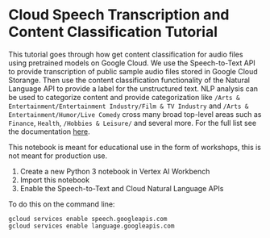 # Cloud Speech Transcription and Content Classification Tutorial

This tutorial goes through how get content classification for audio files using
pretrained models on Google Cloud. We use the Speech-to-Text API to provide
transcription of public sample audio files stored in Google Cloud Storange. 
Then use the content classification functionality of the Natural Language API 
to provide a label for the unstructured text. NLP analysis can be used to 
categorize content and provide categorization like 
`/Arts & Entertainment/Entertainment Industry/Film & TV Industry` and `/Arts & Entertainment/Humor/Live Comedy` 
cross many broad top-level areas such as `Finance`, `Health`, 
`/Hobbies & Leisure/` and several more. For the full list see the documentation
[here](https://cloud.google.com/natural-language/docs/categories#categories_version_2).

This notebook is meant for educational use in the form of workshops, this is not meant for production use.

1. Create a new Python 3 notebook in Vertex AI Workbench
1. Import this notebook 
1. Enable the Speech-to-Text and Cloud Natural Language APIs

To do this on the command line: 
```
gcloud services enable speech.googleapis.com
gcloud services enable language.googleapis.com
```

